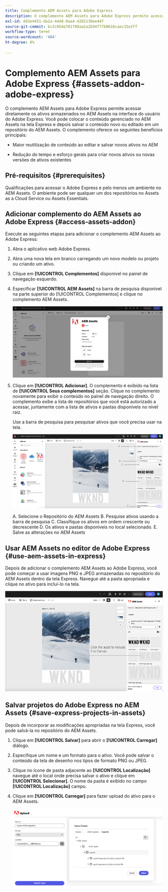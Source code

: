 ```yaml
---
title: Complemento AEM Assets para Adobe Express
description: O complemento AEM Assets para Adobe Express permite acessar diretamente os ativos armazenados no AEM Assets na interface do usuário do Adobe Express.
exl-id: d43e4451-da2a-444d-9aa4-4282130ee44f
source-git-commit: bc3c054e781789aa2a2b94f77b0616caec15e2ff
workflow-type: tm+mt
source-wordcount: '484'
ht-degree: 0%

---
```


# Complemento AEM Assets para Adobe Express {#assets-addon-adobe-express}

O complemento AEM Assets para Adobe Express permite acessar diretamente os ativos armazenados no AEM Assets na interface do usuário do Adobe Express. Você pode colocar o conteúdo gerenciado no AEM Assets na tela Express e depois salvar o conteúdo novo ou editado em um repositório do AEM Assets. O complemento oferece os seguintes benefícios principais:

* Maior reutilização de conteúdo ao editar e salvar novos ativos no AEM

* Redução do tempo e esforço gerais para criar novos ativos ou novas versões de ativos existentes

## Pré-requisitos {#prerequisites}

Qualificações para acessar o Adobe Express e pelo menos um ambiente no AEM Assets. O ambiente pode ser qualquer um dos repositórios no Assets as a Cloud Service ou Assets Essentials.


## Adicionar complemento do AEM Assets ao Adobe Express {#access-assets-addon}

Execute as seguintes etapas para adicionar o complemento AEM Assets ao Adobe Express:

1. Abra o aplicativo web Adobe Express.

1. Abra uma nova tela em branco carregando um novo modelo ou projeto ou criando um ativo.

1. Clique em **[!UICONTROL Complementos]** disponível no painel de navegação esquerdo.

1. Especificar **[!UICONTROL AEM Assets]** na barra de pesquisa disponível na parte superior do [!UICONTROL Complementos] e clique no complemento AEM Assets.

   ![Complemento do AEM Assets](assets/aem-assets-add-on.png)

1. Clique em **[!UICONTROL Adicionar]**. O complemento é exibido na lista de **[!UICONTROL Seus complementos]** seção. Clique no complemento novamente para exibir o conteúdo no painel de navegação direito. O complemento exibe a lista de repositórios que você está autorizado a acessar, juntamente com a lista de ativos e pastas disponíveis no nível raiz.

   Use a barra de pesquisa para pesquisar ativos que você precisa usar na tela.

   ![Pesquisar ativos no complemento AEM Assets](assets/assets-add-on-browse-assets.png)

   A. Selecione o Repositório do AEM Assets B. Pesquise ativos usando a barra de pesquisa C. Classifique os ativos em ordem crescente ou decrescente D. Os ativos e pastas disponíveis no local selecionado. E. Salve as alterações no AEM Assets



## Usar AEM Assets no editor de Adobe Express {#use-aem-assets-in-express}

Depois de adicionar o complemento AEM Assets ao Adobe Express, você pode começar a usar imagens PNG e JPEG armazenadas no repositório do AEM Assets dentro da tela Express. Navegue até a pasta apropriada e clique no ativo para incluí-lo na tela.

![Incluir ativos do complemento Assets](assets/aem-assets-add-on-include-assets.png)


## Salvar projetos do Adobe Express no AEM Assets {#save-express-projects-in-assets}

Depois de incorporar as modificações apropriadas na tela Express, você pode salvá-la no repositório do AEM Assets.

1. Clique em **[!UICONTROL Salvar]** para abrir o **[!UICONTROL Carregar]** diálogo.
1. Especifique um nome e um formato para o ativo. Você pode salvar o conteúdo da tela de desenho nos tipos de formato PNG ou JPEG.

1. Clique no ícone de pasta adjacente ao **[!UICONTROL Localização]** navegue até o local onde precisa salvar o ativo e clique em **[!UICONTROL Selecionar]**. O nome da pasta é exibido no campo **[!UICONTROL Localização]** campo.

1. Clique em **[!UICONTROL Carregar]** para fazer upload do ativo para o AEM Assets.

   ![Salvar ativos no AEM](assets/aem-assets-add-on-save.png)
